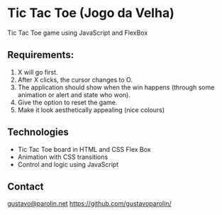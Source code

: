 # Tic Tac Toe (Jogo da Velha)
Tic Tac Toe game using JavaScript and FlexBox

## Requirements:
1. X will go first.
2. After X clicks, the cursor changes to O.
3. The application should show when the win happens (through some animation or alert and state who won).
4. Give the option to reset the game.
5. Make it look aesthetically appealing (nice colours)

## Technologies
* Tic Tac Toe board in HTML and CSS Flex Box
* Animation with CSS transitions
* Control and logic using JavaScript

## Contact
gustavo@parolin.net
https://github.com/gustavoparolin/
